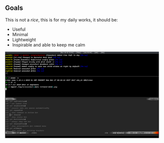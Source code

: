 ## Goals

This is not a *rice*, this is for my daily works, it should be:

* Useful
* Minimal
* Lightweight
* Inspirable and able to keep me calm

![screenshot](./screenshots/screenshot-20170403-2050.png?raw=true)
